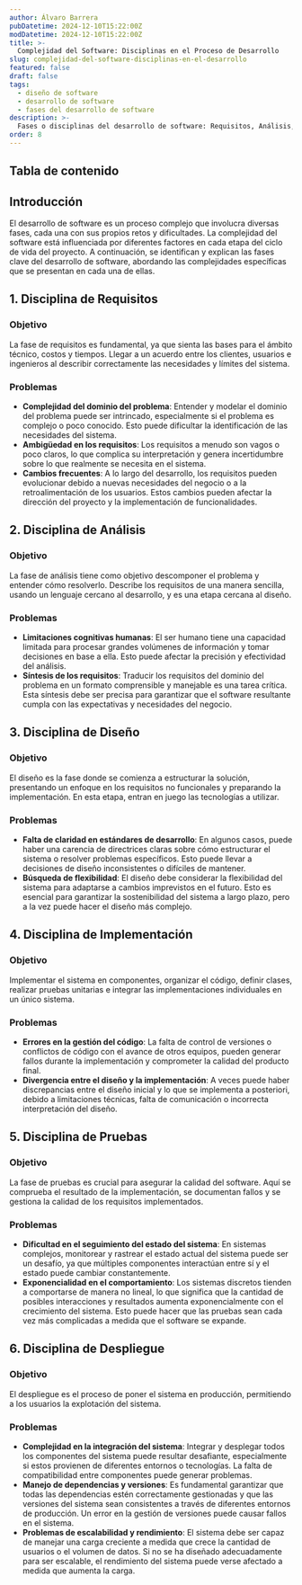 ```yaml
---
author: Álvaro Barrera
pubDatetime: 2024-12-10T15:22:00Z
modDatetime: 2024-12-10T15:22:00Z
title: >-
  Complejidad del Software: Disciplinas en el Proceso de Desarrollo
slug: complejidad-del-software-disciplinas-en-el-desarrollo
featured: false
draft: false
tags:
  - diseño de software
  - desarrollo de software
  - fases del desarrollo de software
description: >-
  Fases o disciplinas del desarrollo de software: Requisitos, Análisis, Diseño, Implementación, Pruebas y Despliegue, cada una con sus retos y problemas específicos
order: 8
---
```


## Tabla de contenido

<!-- toc -->

## Introducción

El desarrollo de software es un proceso complejo que involucra diversas fases, cada una con sus propios retos y dificultades. La complejidad del software está influenciada por diferentes factores en cada etapa del ciclo de vida del proyecto. A continuación, se identifican y explican las fases clave del desarrollo de software, abordando las complejidades específicas que se presentan en cada una de ellas.

## 1. Disciplina de Requisitos

### Objetivo

<p>La fase de requisitos es fundamental, ya que sienta las bases para el ámbito técnico, costos y tiempos. Llegar a un acuerdo entre los clientes, usuarios e ingenieros al describir correctamente las necesidades y límites del sistema.</p>

### Problemas

<ul><li><strong>Complejidad del dominio del problema</strong>: Entender y modelar el dominio del problema puede ser intrincado, especialmente si el problema es complejo o poco conocido. Esto puede dificultar la identificación de las necesidades del sistema.</li><li><strong>Ambigüedad en los requisitos</strong>: Los requisitos a menudo son vagos o poco claros, lo que complica su interpretación y genera incertidumbre sobre lo que realmente se necesita en el sistema.</li><li><strong>Cambios frecuentes</strong>: A lo largo del desarrollo, los requisitos pueden evolucionar debido a nuevas necesidades del negocio o a la retroalimentación de los usuarios. Estos cambios pueden afectar la dirección del proyecto y la implementación de funcionalidades.</li></ul>

## 2. Disciplina de Análisis

### Objetivo

<p>La fase de análisis tiene como objetivo descomponer el problema y entender cómo resolverlo. Describe los requisitos de una manera sencilla, usando un lenguaje cercano al desarrollo, y es una etapa cercana al diseño.</p>

### Problemas

<ul><li><strong>Limitaciones cognitivas humanas</strong>: El ser humano tiene una capacidad limitada para procesar grandes volúmenes de información y tomar decisiones en base a ella. Esto puede afectar la precisión y efectividad del análisis.</li><li><strong>Síntesis de los requisitos</strong>: Traducir los requisitos del dominio del problema en un formato comprensible y manejable es una tarea crítica. Esta síntesis debe ser precisa para garantizar que el software resultante cumpla con las expectativas y necesidades del negocio.</li></ul>

## 3. Disciplina de Diseño

### Objetivo

<p>El diseño es la fase donde se comienza a estructurar la solución, presentando un enfoque en los requisitos no funcionales y preparando la implementación. En esta etapa, entran en juego las tecnologías a utilizar.</p>

### Problemas

<ul><li><strong>Falta de claridad en estándares de desarrollo</strong>: En algunos casos, puede haber una carencia de directrices claras sobre cómo estructurar el sistema o resolver problemas específicos. Esto puede llevar a decisiones de diseño inconsistentes o difíciles de mantener.</li><li><strong>Búsqueda de flexibilidad</strong>: El diseño debe considerar la flexibilidad del sistema para adaptarse a cambios imprevistos en el futuro. Esto es esencial para garantizar la sostenibilidad del sistema a largo plazo, pero a la vez puede hacer el diseño más complejo.</li></ul>

## 4. Disciplina de Implementación

### Objetivo

<p>Implementar el sistema en componentes, organizar el código, definir clases, realizar pruebas unitarias e integrar las implementaciones individuales en un único sistema.</p>

### Problemas

<ul><li><strong>Errores en la gestión del código</strong>: La falta de control de versiones o conflictos de código con el avance de otros equipos, pueden generar fallos durante la implementación y comprometer la calidad del producto final.</li><li><strong>Divergencia entre el diseño y la implementación</strong>: A veces puede haber discrepancias entre el diseño inicial y lo que se implementa a posteriori, debido a limitaciones técnicas, falta de comunicación o incorrecta interpretación del diseño.</li></ul>

## 5. Disciplina de Pruebas

### Objetivo

<p>La fase de pruebas es crucial para asegurar la calidad del software. Aquí se comprueba el resultado de la implementación, se documentan fallos y se gestiona la calidad de los requisitos implementados.</p>

### Problemas

<ul><li><strong>Dificultad en el seguimiento del estado del sistema</strong>: En sistemas complejos, monitorear y rastrear el estado actual del sistema puede ser un desafío, ya que múltiples componentes interactúan entre sí y el estado puede cambiar constantemente.</li><li><strong>Exponencialidad en el comportamiento</strong>: Los sistemas discretos tienden a comportarse de manera no lineal, lo que significa que la cantidad de posibles interacciones y resultados aumenta exponencialmente con el crecimiento del sistema. Esto puede hacer que las pruebas sean cada vez más complicadas a medida que el software se expande.</li></ul>

## 6. Disciplina de Despliegue

### Objetivo

<p>El despliegue es el proceso de poner el sistema en producción, permitiendo a los usuarios la explotación del sistema.</p>

### Problemas

<ul><li><strong>Complejidad en la integración del sistema</strong>: Integrar y desplegar todos los componentes del sistema puede resultar desafiante, especialmente si estos provienen de diferentes entornos o tecnologías. La falta de compatibilidad entre componentes puede generar problemas.</li><li><strong>Manejo de dependencias y versiones</strong>: Es fundamental garantizar que todas las dependencias estén correctamente gestionadas y que las versiones del sistema sean consistentes a través de diferentes entornos de producción. Un error en la gestión de versiones puede causar fallos en el sistema.</li><li><strong>Problemas de escalabilidad y rendimiento</strong>: El sistema debe ser capaz de manejar una carga creciente a medida que crece la cantidad de usuarios o el volumen de datos. Si no se ha diseñado adecuadamente para ser escalable, el rendimiento del sistema puede verse afectado a medida que aumenta la carga.</li></ul>
